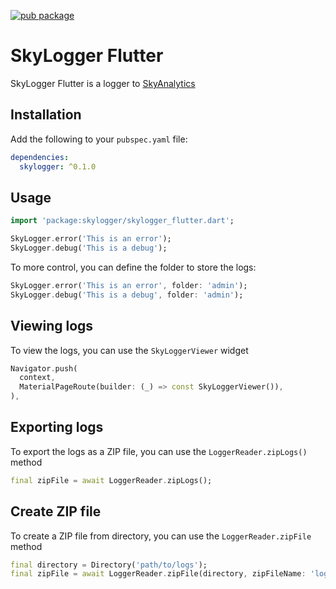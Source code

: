 [![pub package](https://img.shields.io/pub/v/skylogger.svg)](https://pub.dev/packages/skylogger)

# SkyLogger Flutter
SkyLogger Flutter is a logger to [SkyAnalytics](https://github.com/carum98/skyanalytics)

## Installation
Add the following to your `pubspec.yaml` file:
```yaml
dependencies:
  skylogger: ^0.1.0
```

## Usage
```dart
import 'package:skylogger/skylogger_flutter.dart';

SkyLogger.error('This is an error');
SkyLogger.debug('This is a debug');
```

To more control, you can define the folder to store the logs:
```dart
SkyLogger.error('This is an error', folder: 'admin');
SkyLogger.debug('This is a debug', folder: 'admin');
```

## Viewing logs
To view the logs, you can use the `SkyLoggerViewer` widget
```dart
Navigator.push(
  context,
  MaterialPageRoute(builder: (_) => const SkyLoggerViewer()),
),
```

## Exporting logs
To export the logs as a ZIP file, you can use the `LoggerReader.zipLogs()` method
```dart
final zipFile = await LoggerReader.zipLogs();
```

## Create ZIP file
To create a ZIP file from directory, you can use the `LoggerReader.zipFile` method
```dart
final directory = Directory('path/to/logs');
final zipFile = await LoggerReader.zipFile(directory, zipFileName: 'logs');
```